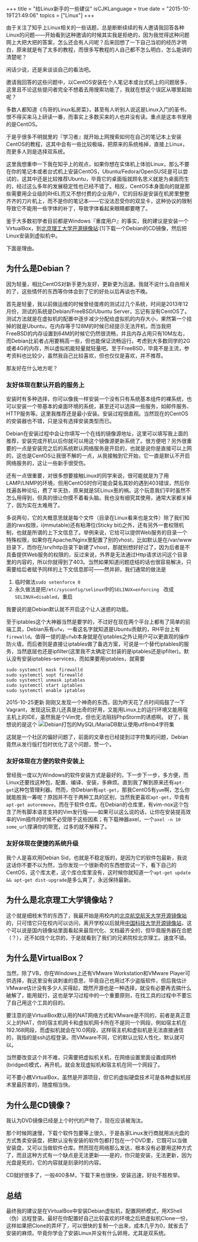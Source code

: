 +++
title  = "给Linux新手的一些建议"
isCJKLanguage = true
date = "2015-10-19T21:49:06"
topics = ["Linux"]
+++

由于关注了知乎上Linux相关的一些话题，总是断断续续的有人邀请我回答各种Linux的问题——开始看到这种邀请的时候其实我是拒绝的，因为我觉得这种问题网上大把大把的答案，怎么还会有人问呢？后来回想了一下自己当初的经历才明白，原来就是有了太多的教程，而很多写教程的人自己都不怎么明白，怎么能讲的清楚呢？

闲话少说，还是来谈谈自己的看法吧。

邀请我回答的这些问题中，以CentOS安装在个人笔记本或台式机上的问题居多，这里且不论这些提问者完全不想着去用搜索功能了，我就在想这个误区从哪里起始呢？

多数人都知道《鸟哥的Linux私房菜》，甚至有人听别人说这是Linux入门的圣书，恨不得买来马上研读一番，而事实上多数买来的人也并没有读。重点是这本书里用的是CentOS。

于是乎很多不明就里的『学习者』就开始上网搜索如何在自己的笔记本上安装CentOS的教程，这其中会有一些比较极端，把原来的系统格掉，直接上Linux，而更多人则是选择双系统。

这里我想重申一下我在知乎上的观点，如果你想在实体机上体验Linux，那么不要在你的笔记本或者台式机上安装CentOS，Ubuntu/Fedora/OpenSUSE是可以尝试的，这其中还是比较推荐Ubuntu，毕竟它的桌面版就顾名思义就是为桌面而生的，经过这么多年的发展稳定性也已经不错了。相反，CentOS本身面向的就是那些需要用企业级的RHEL而又不想付费的企业用户，它的目标是安装在机房里整整齐齐的刀片机上，而不是你的笔记本——它没法忍受你的双显卡，这种协议的限制导致它不能用一些字体的补丁，导致字体看起来眼睛都要瞎了。

鉴于大多数初学者目前都是Windows『重度用户』的事实，我的建议是安装一个VirtualBox，到[北京理工大学开源镜像站](http://mirror.bit.edu.cn):[1]下载一个Debian的CD镜像，然后把Linux安装到虚拟机中。

下面是理由。

## 为什么是Debian？

因为轻量，相比CentOS对新手更为友好，更新更为迅速。我就不说什么自由相关的了，这些情怀的东西等你体会到了它的好处以后再谈也不晚。

首先是轻量，我以前做运维的时候曾经蛋疼的测试过几个系统，时间是2013年12月份，测试的系统是Debian/FreeBSD/Ubuntu Server，忘记有没有CentOS了。测试方法就是在虚拟机的配置中逐步减少分配给虚拟机的内存大小，果然第一个挂掉的就是Ubuntu，在内存等于128M的时候已经提示无法开机，而当我把FreeBSD的内存设置到64M的时候它仍然很流畅，并且内存占用只有10M左右，而Debian比前者占用要稍高一些，但也能保证流畅运行。考虑到大多数同学的2G或者4G的内存，所以虚拟机能轻量就轻量吧。至于FreeBSD，毕竟不是主流，参考资料也比较少，虽然我自己比较喜欢，但也仅仅是喜欢，并不推荐。
    
那友好在什么地方呢？   
     
### 友好体现在默认开启的服务上
    
安装时有多种选择，你可以像我一样安装一个没有只有系统基本组件的裸系统，也可以安装一个带基本的桌面环境的系统，甚至还可以选择一些服务，如邮件服务、HTTP服务等。这里我推荐还是最小安装。安装过程很直观。当然现在的CentOS的安装器也不错，只是没有选择安装类型而已。

Debian在安装过程中会让你填写一个在线的镜像源地址，这里可以填写我上面的推荐，安装完成开机以后你就可以用这个镜像源更新系统了。很方便吧？另外很重要的一点是安装完之后的系统默认网络服务是开启的，也就是说你是直接可以上网的，这也是CentOS让我很不解的一点，从我接触到它开始，它一直是默认不开启网络服务的，这让一些新手很受伤。

还有一点很重要，对很多想要接触Linux的同学来说，很可能就是为了用LAMP/LNMP的环境，但用CentOS时你可能会莫名其妙的遇到403错误，然后你找遍各种论坛，费了半天劲，原来就是SELinux惹的祸。这个玩意我们平时虽然不怎么用得到，但真的很让你摸不着看头脑。我也没有细究其使用，通常大家都关掉了，因为实在太难用了。

多说两句，它的大概意思就是每个文件（目录在Linux看来也是文件）除了我们知道的rwx权限，i(mmutable)还有粘滞位(Sticky bit)之外，还有另外一套权限机制，也就是所谓的上下文信息了。举例来说，它给可以提供Web服务的目录一个特殊权限，如果你在Apache/Nginx里配置了别的vhost，比如默认是在/var/www目录下，而你在/srv/http目录下新建了vhost，那就别想好好过了，因为后者是不具备提供Web服务的权限的，反过来说，外界是无法通过Http请求访问这个目录里的内容的，所以你就得到了403。当然如果知道问题症结的话也很容易解决，只需要给后者赋予同样的上下文信息即可——然并卵，我们通常的做法是
1. 临时做法`sudo setenforce 0`
2. 永久做法是把`/etc/sysconfig/selinux`中的`SELINUX=enforcing　`改成`SELINUX=disabled`，重启

我要说的是Debian默认就不开启这个让人迷惑的功能。

至于iptables这个大神器当然是要学的，不过好在现在两个平台上都有了简单的前端工具，Debian系有`ufw`，一看这名字就知道是Ubuntu贡献的，RH平台上有`firewalld`。值得一提的是`ufw`b本身就是在iptables之外让用户可以更直观的操作防火墙，而后者则是直接让iptables做了备选方案，可说是一个替代iptables的服务，当然底层也还是ipfilter(这里我不太确定它封装的是iptables还是ipfilter)。默认没有安装iptables-services，而如果要用iptables，就需要
```
sudo systemctl mask firewalld
sudo systemctl sopt firewalld
sudo systemctl unmask iptables
sudo systemctl start iptables
sudo systemctl enable iptables
```

2015-10-25更新
刚刚又发现一个神奇的东西，因为昨天花了点时间捣鼓了一下Vagrant，发现这玩意儿还真是出奇的好用，又能用Linux上的运行环境又能用宿主机上的IDE，虽然我是个Vim党，但也无法阻挡PhpStorm的诱惑啊。
好了，我想说的是这个
![Debian打包的MySQL/MariaDB默认使用utf8mb4字符集](http://7xn2pe.com1.z0.glb.clouddn.com/b_屏幕快照%202015-10-25%20下午3.45.13.png)

这就是一个社区的偏好问题了，前面的文章也已经提到过字符集的问题，Debian竟然从发行版打包时优化了这个问题，赞一个。
    
### 友好体现在方便的软件安装上
    
曾经我一度以为Windows的软件安装方式是最好的，下一步下一步，多方便，而Linux还要找这种包，配置、编译、安装，多麻烦。直到我了解到原来还有`apt-get`这种包管理利器。然而，你Debian有`apt-get`，那我CentOS有`yum`啊，怎么你就能胜我一筹呢？原因并不在于两种工具的区别，当然我更喜欢`apt-get`，毕竟有`apt-get autoremove`，而在于软件仓库。在Debian的仓库里，有vim-nox这个包含了所有脚本语言支持的Vim发行版——如果可以这么说的话，让你在安装提高效率的Vim插件的时候不必受限于这些因素；有下载神器axel，一个`axel -n 10 some_url`撑满你的带宽，过多的就不解释了。
    
### 友好体现在便捷的系统升级

我个人是喜欢用Debian Sid，也就是不稳定版的，是因为它的软件包最新，我说这话你不要不以为然，当你发现一个很新奇的东西想尝试一下，看下自己的CentOS，这个库太老，这个库仓库里没有，这时候你就知道一个`apt-get update && apt-get dist-upgrade`是多么爽了，永远保持最新。
    
## 为什么是北京理工大学镜像站？

这个就是细枝末节的东西了，我最开始是用校内的[北京航空航天大学开源镜像站](http://mirror.buaa.edu.cn)的，只可惜它只在校内可以访问，离开学校以后就用[中国科技大学开源镜像站](http://mirrors.ustc.edu.cn)，这个可以说是国内镜像站里面看起来最现代化、文档最齐全的，但毕竟服务器在合肥（？），还不如找个北京的，于是就看到了我们的兄弟院校北京理工。速度不错。

## 为什么是VirtualBox？

当然，除了VB，你在Windows上还有VMware Workstation和VMware Player可供选择，我这里没有讽刺谁的意思，毕竟自己也用过不少盗版软件，但后我估计VMware估计没有多少人买得起，既然开源也是一种选择，就没有必要再去搞什么破解了，能用就行，这也是学习过程中的一个重要原则，在找工具的过程中不要忘了自己用这个工具的目的。

要注意的是VirtualBox默认用的NAT网络方式和VMware是不同的，前者是真正意义上的NAT，你的宿主机网卡和虚拟机网卡所在不是同一个网段，例如宿主机在192.168网段，而虚拟机就会在10.0网段，这样宿主机和虚拟机是无法直接通信的，我指的是ssh远程登录。而VMware不同，它的默认比较人性化，默认就可以。

当然要改变这个并不难，只需要把虚拟机关机，在网络设置里面设置成网桥(bridged)模式，再开机，就会发现虚拟机和宿主机在同一个网段了。

可不要小瞧VirtualBox，虽然是开源项目，但它的虚拟硬盘技术可是各种虚拟机技术里最厉害的，随度相当快。

## 为什么是CD镜像？
我认为DVD镜像已经是上个时代的产物了，现在应该被淘汰。

那个时候网速慢，下载个软件包要等上很久，于是各家Linux发行商就用派光盘的方式售卖安装盘，把默认没有安装的软件包都打包在一个DVD里，它既可以当做安装盘，又可以当做软件仓库。然而现在网络那么发达，根本没有必要用这种方式了，而且这种方式有一个缺点是无法更新——是的，你只能安装，无法更新，因为光盘是死的，它的内容就是刻录时的内容。

CD就好很多了，一般400多M，下载下来也很快，安装迅速，好处不胜枚举。

## 总结
最终我的建议是在VirtualBox中安装Debian虚拟机，配置网桥模式，用XShell（伪）远程登录。最好在你配置好自己比较喜欢的环境之后把虚拟机Clone一份，这样如果把Clone的弄坏了，可以很快的复制一个出来，成本几乎为0，就省去了安装的麻烦。毕竟你学会了安装Linux并没有什么卵用，尤其是双系统。


